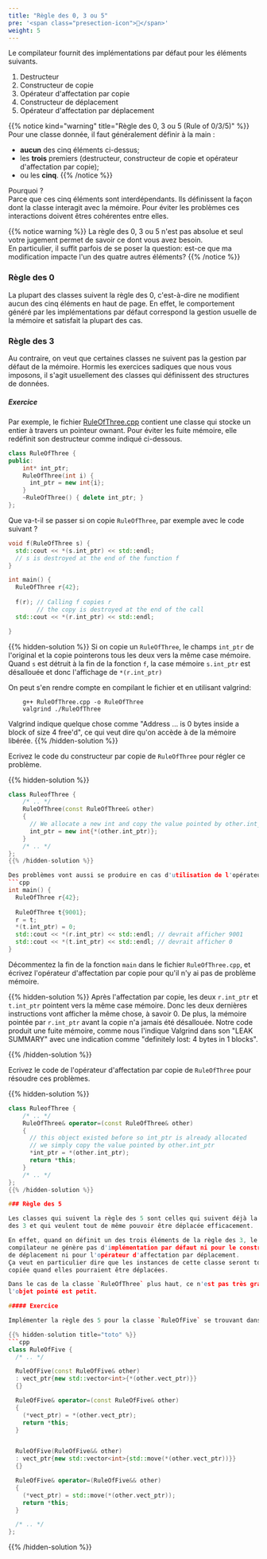 ```yaml
---
title: "Règle des 0, 3 ou 5"
pre: '<span class="presection-icon">📐</span>'
weight: 5
---
```



Le compilateur fournit des implémentations par défaut pour les éléments suivants.

1. Destructeur
2. Constructeur de copie
3. Opérateur d'affectation par copie
4. Constructeur de déplacement
5. Opérateur d'affectation par déplacement

{{% notice kind="warning" title="Règle des 0, 3 ou 5 (Rule of 0/3/5)" %}}
Pour une classe donnée, il faut généralement définir à la main :

- **aucun** des cinq éléments ci-dessus;
- les **trois** premiers (destructeur, constructeur de copie et opérateur d'affectation par copie);
- ou les **cinq**.
{{% /notice %}}

Pourquoi ?\
Parce que ces cinq éléments sont interdépendants. Ils définissent la façon dont la classe interagit avec la mémoire.
Pour éviter les problèmes ces interactions doivent êtres cohérentes entre elles.

{{% notice warning %}}
La règle des 0, 3 ou 5 n'est pas absolue et seul votre jugement permet de savoir ce dont vous avez besoin.\
En particulier, il suffit parfois de se poser la question: est-ce que ma modification impacte l'un des quatre autres éléments?
{{% /notice %}}

### Règle des 0

La plupart des classes suivent la règle des 0, c'est-à-dire ne modifient aucun des cinq éléments en haut de page.
En effet, le comportement généré par les implémentations par défaut correspond la gestion usuelle de la mémoire et satisfait la plupart des cas.

### Règle des 3

Au contraire, on veut que certaines classes ne suivent pas la gestion par défaut de la mémoire.  Hormis les exercices sadiques que nous vous imposons, il s'agit usuellement des classes qui définissent des structures de données.



##### Exercice

Par exemple, le fichier [RuleOfThree.cpp](../RuleOfThree.cpp) contient une classe
qui stocke un entier à travers un pointeur ownant.
Pour éviter les fuite mémoire, elle redéfinit son destructeur comme 
indiqué ci-dessous.
```cpp
class RuleOfThree {
public:
    int* int_ptr;
    RuleOfThree(int i) {
      int_ptr = new int{i};
    }
    ~RuleOfThree() { delete int_ptr; }
};

```

Que va-t-il se passer si on copie `RuleOfThree`, par exemple avec le code suivant ?
```cpp
void f(RuleOfThree s) {
  std::cout << *(s.int_ptr) << std::endl;
  // s is destroyed at the end of the function f
}

int main() {
  RuleOfThree r{42};
  
  f(r); // Calling f copies r
        // the copy is destroyed at the end of the call
  std::cout << *(r.int_ptr) << std::endl;

}
```

{{% hidden-solution %}}
Si on copie un `RuleOfThree`, le champs `int_ptr` de l'original et la copie pointerons tous les deux vers la même case mémoire.
Quand `s` est détruit à la fin de la fonction `f`, la case mémoire `s.int_ptr` est désallouée
et donc l'affichage de `*(r.int_ptr)` 

On peut s'en rendre compte en compilant le fichier et en utilisant valgrind:
``` 
    g++ RuleOfThree.cpp -o RuleOfThree
    valgrind ./RuleOfThree
```
Valgrind indique quelque chose comme "Address ... is 0 bytes inside a block of size 4 free'd", ce qui veut dire qu'on accède à de la mémoire libérée.
{{% /hidden-solution %}}


Ecrivez le code du constructeur par copie de `RuleOfThree` pour régler ce problème.

{{% hidden-solution %}}
```cpp
class RuleofThree {
    /* .. */
    RuleOfThree(const RuleOfThree& other) 
    {
      // We allocate a new int and copy the value pointed by other.int_ptr
      int_ptr = new int{*(other.int_ptr)};
    }
    /* .. */
};
{{% /hidden-solution %}}

Des problèmes vont aussi se produire en cas d'utilisation de l'opérateur d'affectation par copie. Quel problème va-t-on rencontrer avec le code suivant?
```cpp
int main() {
  RuleOfThree r{42};
  
  RuleOfThree t{9001};
  r = t;
  *(t.int_ptr) = 0;
  std::cout << *(r.int_ptr) << std::endl; // devrait afficher 9001
  std::cout << *(t.int_ptr) << std::endl; // devrait afficher 0
}
```
Décommentez la fin de la fonction `main` dans le fichier `RuleOfThree.cpp`,
et écrivez l'opérateur d'affectation par copie pour qu'il n'y ai pas de
problème mémoire.

{{% hidden-solution %}}
Après l'affectation par copie, les deux `r.int_ptr` et `t.int_ptr` pointent vers la même case mémoire.
Donc les deux dernières instructions vont afficher la même chose, à savoir 0.
De plus, la mémoire pointée par `r.int_ptr` avant la copie n'a jamais été désallouée.
Notre code produit une fuite mémoire, comme nous l'indique Valgrind dans son "LEAK SUMMARY" avec une indication comme "definitely lost: 4 bytes in 1 blocks".

{{% /hidden-solution %}}

Ecrivez le code de l'opérateur d'affectation par copie de `RuleOfThree` pour résoudre ces problèmes.

{{% hidden-solution %}}
```cpp
class RuleofThree {
    /* .. */
    RuleOfThree& operator=(const RuleOfThree& other) 
    {
      // this object existed before so int_ptr is already allocated
      // we simply copy the value pointed by other.int_ptr
      *int_ptr = *(other.int_ptr);
      return *this;
    }
    /* .. */
};
{{% /hidden-solution %}}

### Règle des 5

Les classes qui suivent la règle des 5 sont celles qui suivent déjà la règle 
des 3 et qui veulent tout de même pouvoir être déplacée efficacement.

En effet, quand on définit un des trois éléments de la règle des 3, le
compilateur ne génère pas d'implémentation par défaut ni pour le constructeur
de déplacement ni pour l'opérateur d'affectation par déplacement.
Ça veut en particulier dire que les instances de cette classe seront toujours
copiée quand elles pourraient être déplacées.

Dans le cas de la classe `RuleOfThree` plus haut, ce n'est pas très grave, car
l'objet pointé est petit.

##### Exercice

Implémenter la règle des 5 pour la classe `RuleOfFive` se trouvant dans le fichier [RuleOfFive.cpp](../RuleOfFive.cpp).

{{% hidden-solution title="toto" %}}
```cpp
class RuleOfFive {
  /* .. */

  RuleOfFive(const RuleOfFive& other)
  : vect_ptr{new std::vector<int>{*(other.vect_ptr)}}
  {}

  RuleOfFive& operator=(const RuleOfFive& other) 
  {
    (*vect_ptr) = *(other.vect_ptr);
    return *this;
  } 


  RuleOfFive(RuleOfFive&& other) 
  : vect_ptr{new std::vector<int>{std::move(*(other.vect_ptr))}}
  {}

  RuleOfFive& operator=(RuleOfFive&& other) 
  {
    (*vect_ptr) = std::move(*(other.vect_ptr));
    return *this;
  }

  /* .. */
};
```
{{% /hidden-solution %}}
